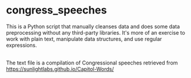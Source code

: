 # congress_speeches
This is a Python script that manually cleanses data and does some data preprocessing without any third-party libraries. It's more of an exercise to work with plain text, manipulate data structures, and use regular expressions.

<br>The text file is a compilation of Congressional speeches retrieved from https://sunlightlabs.github.io/Capitol-Words/
